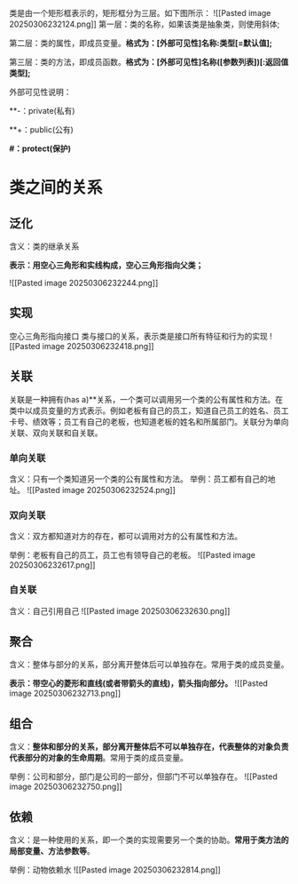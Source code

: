 类是由一个矩形框表示的，矩形框分为三层。如下图所示：
![[Pasted image 20250306232124.png]]
第一层：类的名称，如果该类是抽象类，则使用斜体;  

第二层：类的属性，即成员变量。**格式为：[外部可见性]名称:类型[=默认值];**

第三层：类的方法，即成员函数。**格式为：[外部可见性]名称([参数列表])[:返回值类型];**

外部可见性说明：

**-：private(私有)  

**+：public(公有)  

**#：protect(保护)**

# 类之间的关系
## 泛化

含义：类的继承关系

**表示：用空心三角形和实线构成，空心三角形指向父类；**

![[Pasted image 20250306232244.png]]

## 实现
空心三角形指向接口
类与接口的关系，表示类是接口所有特征和行为的实现
![[Pasted image 20250306232418.png]]
## 关联
关联是一种拥有(has a)**关系，一个类可以调用另一个类的公有属性和方法。在类中以成员变量的方式表示。例如老板有自己的员工，知道自己员工的姓名、员工卡号、绩效等；员工有自己的老板，也知道老板的姓名和所属部门。关联分为单向关联、双向关联和自关联。

### 单向关联
含义：只有一个类知道另一个类的公有属性和方法。
举例：员工都有自己的地址。
![[Pasted image 20250306232524.png]]
### 双向关联
含义：双方都知道对方的存在，都可以调用对方的公有属性和方法。

举例：老板有自己的员工，员工也有领导自己的老板。
![[Pasted image 20250306232617.png]]

### 自关联
含义：自己引用自己
![[Pasted image 20250306232630.png]]

## 聚合
含义：整体与部分的关系，部分离开整体后可以单独存在。常用于类的成员变量。

**表示：带空心的菱形和直线(或者带箭头的直线)，箭头指向部分。**
![[Pasted image 20250306232713.png]]

## 组合
含义：**整体和部分的关系，部分离开整体后不可以单独存在，代表整体的对象负责代表部分的对象的生命周期**。常用于类的成员变量。

举例：公司和部分，部门是公司的一部分，但部门不可以单独存在。
![[Pasted image 20250306232750.png]]

## 依赖
含义：是一种使用的关系，即一个类的实现需要另一个类的协助。**常用于类方法的局部变量、方法参数等**。

举例：动物依赖水
![[Pasted image 20250306232814.png]]


